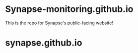 # Synapse-monitoring.github.io

This is the repo for Synapse's public-facing website!
# synapse.github.io
